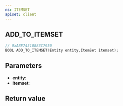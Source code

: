 ```yaml
---
ns: ITEMSET
apiset: client
---
```

## ADD_TO_ITEMSET

```c
// 0xABE74510883C7950
BOOL ADD_TO_ITEMSET(Entity entity,ItemSet itemset);
```


## Parameters
* **entity**:
* **itemset**:

## Return value